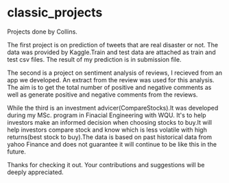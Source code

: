 # classic_projects
Projects done by Collins.

The first project is on prediction of tweets that are real disaster or not. The data was provided by Kaggle.Train and test data are attached as train and test csv files. The result of my prediction is in submission file. 

The second is a project on sentiment analysis of reviews, I recieved from an app we developed. An extract from the review was used for this analysis. The aim is to get the total number of positive and negative comments as well as generate positive and negative comments from the reviews.

While the third is an investment advicer(CompareStocks).It was developed during my MSc. program in Finacial Engineering with WQU. It's to help investors make an informed decision when choosing stocks to buy.It will help investors compare stock and know which is less volatile with high returns(best stock to buy).The data is based on past historical data from yahoo Finance and does not guarantee it will continue to be like this in the future.

Thanks for checking it out. Your contributions and suggestions will be deeply appreciated.

